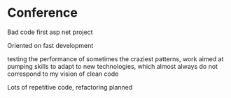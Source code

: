 # Conference
<p>Bad code first asp net project</p>
<p>Oriented on fast development</p>
<p>testing the performance of sometimes the craziest patterns, work aimed at pumping skills to adapt to new technologies, which almost always do not correspond to my vision of clean code</p>
<p>Lots of repetitive code, refactoring planned</p>

